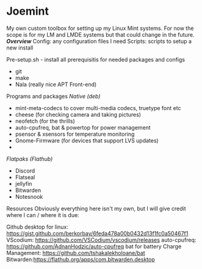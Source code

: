 # Joemint
My own custom toolbox for setting up my Linux Mint systems. For now the scope is for my LM and LMDE systems but that could change in the future.
*****************Overview*****************
Config: any configuration files I need
Scripts: scripts to setup a new install

Pre-setup.sh - install all prerequisitis for needed packages and configs
- git 
- make 
- Nala (really nice APT Front-end)

Programs and packages
*Native (deb)*
- mint-meta-codecs to cover multi-media codecs, truetype font etc
- cheese (for checking camera and taking pictures)
- neofetch (for the thrills)
- auto-cpufreq, bat & powertop for power management
- psensor & xsensors for temperature monitoring
- Gnome-Firmware (for devices that support LVS updates)
- 
*Flatpaks (Flathub)*
 - Discord
 - Flatseal
 - jellyfin
 - Bitwarden
 - Notesnook

Resources
Obviously everything here isn't my own, but I will give credit where I can / where it is due:

Github desktop for linux: https://gist.github.com/berkorbay/6feda478a00b0432d13f1fc0a50467f1
VScodium: https://github.com/VSCodium/vscodium/releases 
auto-cpufreq: https://github.com/AdnanHodzic/auto-cpufreq
bat for battery Charge Management: https://github.com/tshakalekholoane/bat
Bitwarden:https://flathub.org/apps/com.bitwarden.desktop






